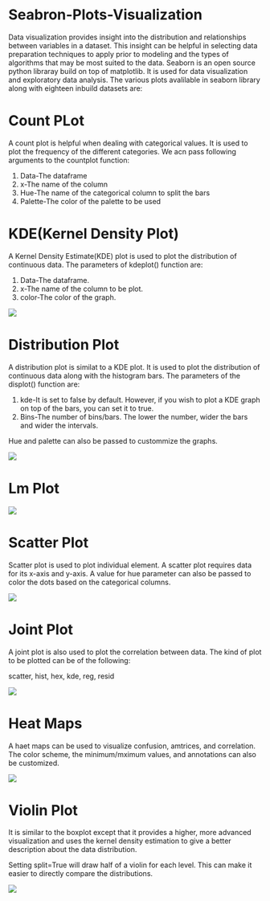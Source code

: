 # Seabron-Plots-Visualization

Data visualization provides insight into the distribution and relationships between variables in a dataset. This insight can be helpful in selecting data preparation techniques to apply prior to modeling and the types of algorithms that may be most suited to the data. Seaborn is an open source python libraray build on top of matplotlib. It is used for data visualization and exploratory data analysis. The various plots avalilable in seaborn library along with eighteen inbuild datasets are:

# Count PLot

A count plot is helpful when dealing with categorical values. It is used to plot the frequency of the different categories. We acn pass following arguments to the countplot function:
1. Data-The dataframe
2. x-The name of the column
3. Hue-The name of the categorical column to split the bars
4. Palette-The color of the palette to be used

# KDE(Kernel Density Plot)

A Kernel Density Estimate(KDE) plot is used to plot the distribution of continuous data. The parameters of kdeplot() function are:
1. Data-The dataframe.
2. x-The name of the column to be plot.
3. color-The color of  the graph.

![](kdeplot.png)

# Distribution Plot

A distribution plot is similat to a KDE plot. It is used to plot the distribution of continuous data along with the histogram bars. The parameters of the displot() function are:
1. kde-It is set to false by default. However, if you wish to plot a KDE graph on top of the bars, you can set it to true.
2. Bins-The number of bins/bars. The lower the number, wider the bars and wider the intervals.

Hue and palette can also be passed to custommize the graphs.

![](distributionplot.png)

# Lm Plot

![](lmplot.png)

# Scatter Plot

Scatter plot is used to plot individual element. A scatter plot requires data for its x-axis and y-axis. A value for hue parameter can also be passed to color the dots based on the categorical columns.

![](scatter.png)

# Joint Plot
A joint plot is also used to plot the correlation between data. The kind of plot to be plotted can be of the following:

scatter, hist, hex, kde, reg, resid

![](jointplot.png)

# Heat Maps

A haet maps can be used to visualize confusion, amtrices, and correlation. The color scheme, the minimum/mximum values, and annotations can also be customized.

![](heatmap.png)

# Violin Plot

It is similar to the boxplot except that it provides a higher, more advanced visualization and uses the kernel density estimation to give a better description about the data distribution.

Setting split=True will draw half of a violin for each level. This can make it easier to directly compare the distributions.

![](violinplot.png)







